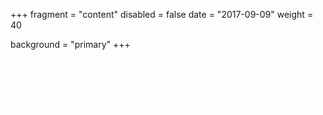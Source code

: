 +++
fragment = "content"
disabled = false
date = "2017-09-09"
weight = 40

background = "primary"
+++
<center><h2 style="color:#ffffff">HPC in the City HACKATHON</h2></center>
<center><h4 style="color:#ffffff">Presented by HackHPC</h4></center>